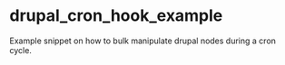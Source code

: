 # drupal_cron_hook_example

Example snippet on how to bulk manipulate drupal nodes during a cron cycle.
